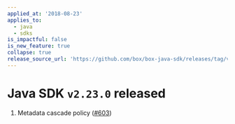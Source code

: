 ```yaml
---
applied_at: '2018-08-23'
applies_to:
  - java
  - sdks
is_impactful: false
is_new_feature: true
collapse: true
release_source_url: 'https://github.com/box/box-java-sdk/releases/tag/v2.23.0'
---
```


# Java SDK `v2.23.0` released

1. Metadata cascade policy ([#603](https://github.com/box/box-java-sdk/pull/603))